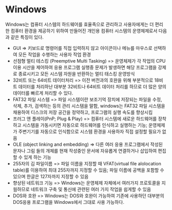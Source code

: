 # Windows 

Windows는 컴퓨터 시스템의 하드웨어를 효율족으로 관리하고 사용자에게는 더 편리한 컴퓨터 환경을 제공하기 위하여 만들어진 개인용 컴퓨터 시스템의 운영체제로서 다음과 같은 특징이 있다.

* GUI => 키보드로 명령어를 직접 입력하지 않고 아이콘이나 메뉴를 마우스로 선택하여 모든 작업을 수행하는 사용자 작업 환경
* 선점형 멀티 테스킹 (Preemptive Multi Tasking) => 운영체제가 각 작업의 CPU 이용 시산을 제어하여 응용 프로그램 실행중 문제가 발생하면 해당 프로그램을 강제로 종료시키고 모든 시스템 자원을 반환하는 멀티 태스킹 운영방식
* 32비트 또는 64비트 데이터처리 => 이전 버전과의 호완을 위해 부분적으로 18비트 데이터를 처리하난 대부분 32비트나 64비트 데이터 처리를 하므로 더 많은 양의 데이터를 빠르게 처리할 수 있다.
* FAT32 파일 시스템 => 파일 시스템이란 보조기억 장치에 저장되는 파일을 수정, 삭제, 추가, 검색하는 등의 관리 시스템을 말함,  windows는 FAT32 파일 시스템을 채용하여 디스크의 저장 공간을 정약하고, 프로그램의 실행 속도를 향상시킴
* 프러그 앤 플레이(PnP; Plug & Play) => 컴퓨터 시스템에 새로운 하드웨어를 장착하고 시스템을 가동시키면 자동으로 하드웨어를 인식하고 실행하는 기능; 운영체제가 주변기기를 자동으로 인식함으로 시스템 환경을 사용하자 직접 설정할 필요가 없음
* OLE (object linking and embedding) => 다른 여러 응용 프로그램에서 작성된 문자나 그림 들의 개체를 현재 작성중인 문서에 자유롭게 연결하거나 삽입하여 편집할 수 있게 하는 기능
* 255자의 김 파일이름 => 파일 이름을 지정할 때 VFAT(virtual file alolocation table)를 이용하여 최대 255자까지 지정할 수 있음; 파일 이름에 공백을 포함할 수 있으며 한글은 127자까지 지정할 수 있음 
* 향상된 네트워크 기능 => Windows는 운영체제 자체에서 여러가지 프로토콜을 지웜하므로 네트워크 구축 및 통신에 관련된 여러 가지 작업을 쉽게할 수 있음
* DOS와 호완 => Windows는 DOS와 호완이 가능하여 기존에 사용하던 대부분의 DOS응용 프로그램을 Windows에서 그대로 사용 가능하다.
